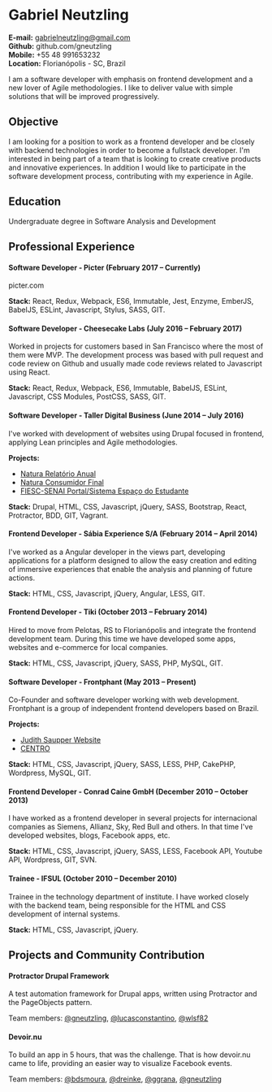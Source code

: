 # Gabriel Neutzling
**E-mail:** gabrielneutzling@gmail.com<br />
**Github:** github.com/gneutzling<br />
**Mobile:** +55 48 991653232<br />
**Location:** Florianópolis - SC, Brazil<br />

I am a software developer with emphasis on frontend development and a new lover of Agile methodologies. I like to deliver value with simple solutions that will be improved progressively.


## Objective
I am looking for a position to work as a frontend developer and be closely with backend technologies in order to become a fullstack developer. I'm interested in being part of a team that is looking to create creative products and innovative experiences. In addition I would like to participate in the software development process, contributing with my experience in Agile.


## Education
Undergraduate degree in Software Analysis and Development


## Professional Experience
#### Software Developer - Picter (February 2017 – Currently)
picter.com

**Stack:** React, Redux, Webpack, ES6, Immutable, Jest, Enzyme, EmberJS, BabelJS, ESLint, Javascript, Stylus, SASS, GIT.

#### Software Developer - Cheesecake Labs (July 2016 – February 2017)
Worked in projects for customers based in San Francisco where the most of them were MVP. The development process was based with pull request and code review on Github and usually made code reviews related to Javascript using React.

**Stack:** React, Redux, Webpack, ES6, Immutable, BabelJS, ESLint, Javascript, CSS Modules, PostCSS, SASS, GIT.

#### Software Developer - Taller Digital Business (June 2014 – July 2016)
I've worked with development of websites using Drupal focused in frontend, applying Lean principles and Agile methodologies.

**Projects:**

- [Natura Relatório Anual](http://www.natura.com.br/relatorio-anual)
- [Natura Consumidor Final](http://www.natura.com.br/)
- [FIESC-SENAI Portal/Sistema Espaço do Estudante](http://estudante.sc.senai.br/)

**Stack:** Drupal, HTML, CSS, Javascript, jQuery, SASS, Bootstrap, React, Protractor, BDD, GIT, Vagrant.


#### Frontend Developer - Sábia Experience S/A (February 2014 – April 2014)
I've worked as a Angular developer in the views part, developing applications for a platform designed to allow the easy creation and editing of immersive experiences that enable the analysis and planning of future actions.

**Stack:** HTML, CSS, Javascript, jQuery, Angular, LESS, GIT.

#### Frontend Developer - Tiki (October 2013 – February 2014)
Hired to move from Pelotas, RS to Florianópolis and integrate the frontend development team. During this time we have developed some apps, websites and e-commerce for local companies.

**Stack:** HTML, CSS, Javascript, jQuery, SASS, PHP, MySQL, GIT.

#### Software Developer - Frontphant (May 2013 – Present)
Co-Founder and software developer working with web development. Frontphant is a group of independent frontend developers based on Brazil.

**Projects:**

- [Judith Saupper Website](http://judithsaupper.com/)
- [CENTRO](centro.cx)

**Stack:** HTML, CSS, Javascript, jQuery, SASS, LESS, PHP, CakePHP, Wordpress, MySQL, GIT.

#### Frontend Developer - Conrad Caine GmbH (December 2010 – October 2013)
I have worked as a frontend developer in several projects for internacional companies as Siemens, Allianz, Sky, Red Bull and others. In that time I've developed websites, blogs, Facebook apps, etc.

**Stack:** HTML, CSS, Javascript, jQuery, SASS, LESS, Facebook API, Youtube API, Wordpress, GIT, SVN.

#### Trainee - IFSUL (October 2010 – December 2010)
Trainee in the technology department of institute. I have worked closely with the backend team, being responsible for the HTML and CSS development of internal systems.

**Stack:** HTML, CSS, Javascript, jQuery.


## Projects and Community Contribution
#### Protractor Drupal Framework
A test automation framework for Drupal apps, written using Protractor and the PageObjects pattern.

Team members: [@gneutzling](https://github.com/gneutzling), [@lucasconstantino](https://github.com/lucasconstantino), [@wlsf82](https://github.com/wlsf82)

#### Devoir.nu
To build an app in 5 hours, that was the challenge. That is how devoir.nu came to life, providing an easier way to visualize Facebook events.

Team members: [@bdsmoura](https://github.com/bdsmoura), [@dreinke](https://github.com/dreinke), [@ggrana](https://github.com/ggrana), [@gneutzling](https://github.com/gneutzling)
